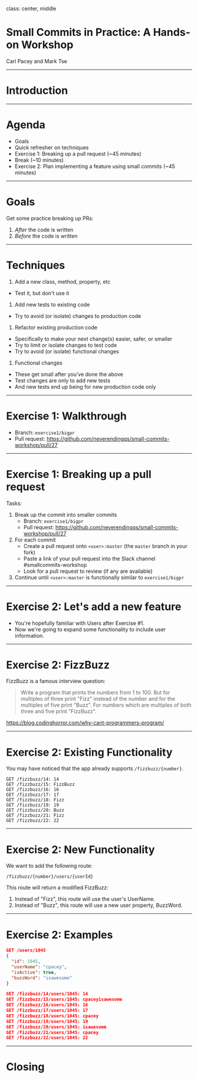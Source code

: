 <!-- Docs: https://github.com/gnab/remark/wiki -->
<!-- Example: https://github.com/gnab/remark/blob/gh-pages/index.html -->

class: center, middle

# Small Commits in Practice: A Hands-on Workshop

Carl Pacey and Mark Tse

---

# Introduction

---

# Agenda

* Goals
* Quick refresher on techniques
* Exercise 1: Breaking up a pull request (~45 minutes)
* Break (~10 minutes)
* Exercise 2: Plan implementing a feature using small commits (~45 minutes)

---

# Goals

Get some practice breaking up PRs:

1. _After_ the code is written
1. _Before_ the code is written

---

# Techniques

1. Add a new class, method, property, etc
  * Test it, but don't use it
1. Add new tests to existing code
  * Try to avoid (or isolate) changes to production code
1. Refactor existing production code
  * Specifically to make your next change(s) easier, safer, or smaller
  * Try to limit or isolate changes to test code
  * Try to avoid (or isolate) functional changes
1. Functional changes
  * These get small after you've done the above
  * Test changes are only to add new tests
  * And new tests end up being for new production code only

---

# Exercise 1: Walkthrough

* Branch: `exercise1/bigpr`
* Pull request: https://github.com/neverendingqs/small-commits-workshop/pull/27

---

# Exercise 1: Breaking up a pull request

Tasks:
1. Break up the commit into smaller commits
   * Branch: `exercise1/bigpr`
   * Pull request:
     https://github.com/neverendingqs/small-commits-workshop/pull/27
1. For each commit
    * Create a pull request onto `<user>:master` (the `master` branch in your
      fork)
    * Paste a link of your pull request into the Slack channel
      #smallcommits-workshop
    * Look for a pull request to review (if any are available)
1. Continue until `<user>:master` is functionally similar to `exercise1/bigpr`

---

# Exercise 2: Let's add a new feature

* You're hopefully familiar with Users after Exercise #1.
* Now we're going to expand some functionality to include user information.

---

# Exercise 2: FizzBuzz

FizzBuzz is a famous interview question:

> Write a program that prints the numbers from 1 to 100. But for multiples of three print "Fizz" instead of the number and for the multiples of five print "Buzz". For numbers which are multiples of both three and five print "FizzBuzz".

https://blog.codinghorror.com/why-cant-programmers-program/

---

# Exercise 2: Existing Functionality

You may have noticed that the app already supports `/fizzbuzz/{number}`.

```
GET /fizzbuzz/14: 14
GET /fizzbuzz/15: FizzBuzz
GET /fizzbuzz/16: 16
GET /fizzbuzz/17: 17
GET /fizzbuzz/18: Fizz
GET /fizzbuzz/19: 19
GET /fizzbuzz/20: Buzz
GET /fizzbuzz/21: Fizz
GET /fizzbuzz/22: 22
```

---

# Exercise 2: New Functionality

We want to add the following route:

```
/fizzbuzz/{number}/users/{userId}
```

This route will return a modified FizzBuzz:

1. Instead of "Fizz", this route will use the user's UserName.
1. Instead of "Buzz", this route will use a new user property, BuzzWord.

---

# Exercise 2: Examples

```json
GET /users/1045
{
  "id": 1045,
  "userName": "cpacey",
  "isActive": true,
  "buzzWord": "isawesome"
}
```

```json
GET /fizzbuzz/14/users/1045: 14
GET /fizzbuzz/15/users/1045: cpaceyisawesome
GET /fizzbuzz/16/users/1045: 16
GET /fizzbuzz/17/users/1045: 17
GET /fizzbuzz/18/users/1045: cpacey
GET /fizzbuzz/19/users/1045: 19
GET /fizzbuzz/20/users/1045: isawesome
GET /fizzbuzz/21/users/1045: cpacey
GET /fizzbuzz/22/users/1045: 22
```

---

# Closing
